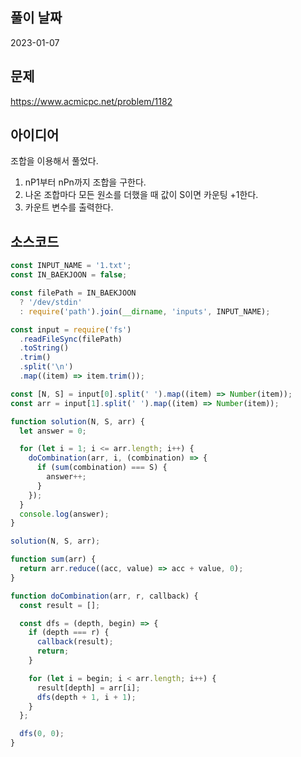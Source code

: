 ## 풀이 날짜

2023-01-07

## 문제

https://www.acmicpc.net/problem/1182

## 아이디어

조합을 이용해서 풀었다.

1. nP1부터 nPn까지 조합을 구한다.
2. 나온 조합마다 모든 원소를 더했을 때 값이 S이면 카운팅 +1한다.
3. 카운트 변수를 출력한다.

## 소스코드

```js
const INPUT_NAME = '1.txt';
const IN_BAEKJOON = false;

const filePath = IN_BAEKJOON
  ? '/dev/stdin'
  : require('path').join(__dirname, 'inputs', INPUT_NAME);

const input = require('fs')
  .readFileSync(filePath)
  .toString()
  .trim()
  .split('\n')
  .map((item) => item.trim());

const [N, S] = input[0].split(' ').map((item) => Number(item));
const arr = input[1].split(' ').map((item) => Number(item));

function solution(N, S, arr) {
  let answer = 0;

  for (let i = 1; i <= arr.length; i++) {
    doCombination(arr, i, (combination) => {
      if (sum(combination) === S) {
        answer++;
      }
    });
  }
  console.log(answer);
}

solution(N, S, arr);

function sum(arr) {
  return arr.reduce((acc, value) => acc + value, 0);
}

function doCombination(arr, r, callback) {
  const result = [];

  const dfs = (depth, begin) => {
    if (depth === r) {
      callback(result);
      return;
    }

    for (let i = begin; i < arr.length; i++) {
      result[depth] = arr[i];
      dfs(depth + 1, i + 1);
    }
  };

  dfs(0, 0);
}
```
